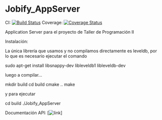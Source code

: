 # Jobify_AppServer


CI: [![Build Status](https://travis-ci.org/alelevinas/Jobify_AppServer.svg?branch=master)](https://travis-ci.org/alelevinas/Jobify_AppServer) Coverage: [![Coverage Status](https://coveralls.io/repos/github/alelevinas/Jobify_AppServer/badge.svg)](https://coveralls.io/github/alelevinas/Jobify_AppServer) 



Application Server para el proyecto de Taller de Programación II


Instalación:

La única librería que usamos y no compilamos directamente es leveldb, por lo que es necesario ejecutar el comando

sudo apt-get install libsnappy-dev libleveldb1 libleveldb-dev

luego a compilar...

mkdir build
cd build
cmake ..
make

y para ejecutar

cd build
./Jobify_AppServer


Documentación API: [![link](http://rebilly.github.io/ReDoc/?url=https://gist.githubusercontent.com/alelevinas/ecb5b029a8775f12c9099d16ece77451/raw/441069b5cb173d298d0ce4aa9b880e81ac75cb4a/jobify-appserver-api.yaml)]

